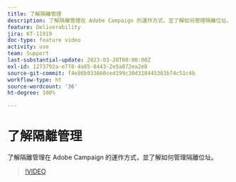 ```yaml
---
title: 了解隔離管理
description: 了解隔離管理在 Adobe Campaign 的運作方式，並了解如何管理隔離位址。
feature: Deliverability
jira: KT-11919
doc-type: feature video
activity: use
team: Support
last-substantial-update: 2023-03-28T00:00:00Z
exl-id: 1273792a-e778-4a85-8443-2e5a872ea2e8
source-git-commit: f4e86b933660ced199c30d318445363b74c51c4b
workflow-type: ht
source-wordcount: '36'
ht-degree: 100%

---
```


# 了解隔離管理

了解隔離管理在 Adobe Campaign 的運作方式，並了解如何管理隔離位址。

>[!VIDEO](https://video.tv.adobe.com/v/3415818?quality=12&learn=on)
